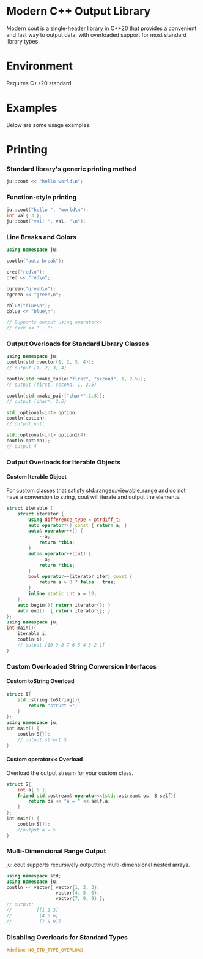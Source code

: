# Modern C++ Output Library
Modern cout is a single-header library in C++20 that provides a convenient and fast way to output data, with overloaded support for most standard library types.

# Environment
Requires C++20 standard.

# Examples
Below are some usage examples.

# Printing
### Standard library's generic printing method
```cpp
ju::cout << "hello world\n";   
```
### Function-style printing
```cpp
ju::cout("hello ", "world\n");
int val{ 3 };
ju::cout("val: ", val, "\n");
```

### Line Breaks and Colors

```cpp
using namespace ju;

coutln("auto break"); 

cred("red\n");
cred << "red\n";

cgreen("green\n");
cgreen << "green\n";

cblue("blue\n");
cblue << "blue\n";

// Supports output using operator<<
// cxxx << "...";
```
### Output Overloads for Standard Library Classes
```cpp
using namespace ju;
coutln(std::vector{1, 2, 3, 4});
// output [1, 2, 3, 4]

coutln(std::make_tuple("first", "second", 1, 2.5));
// output (first, second, 1, 2.5)

coutln(std::make_pair("char*",2.5));
// output (char*, 2.5)

std::optional<int> option;
coutln(option);
// output null

std::optional<int> option1{4};
coutln(option1);
// output 4
```
### Output Overloads for Iterable Objects
#### Custom Iterable Object
For custom classes that satisfy std::ranges::viewable_range and do not have a conversion to string, cout will iterate and output the elements.

```cpp
struct iterable {
    struct iterator {
        using difference_type = ptrdiff_t;
        auto operator*() const { return a; }
        auto& operator++() {
            --a;
            return *this;
        }
        auto& operator++(int) {
            --a;
            return *this;
        }
        bool operator==(iterator iter) const {
            return a > 0 ? false : true;
        }
        inline static int a = 10;
    };
    auto begin(){ return iterator{}; }
    auto end()  { return iterator{}; }
};
using namespace ju;
int main(){
    iterable i;
    coutln(i);
    // output [10 9 8 7 6 5 4 3 2 1]
}
```
### Custom Overloaded String Conversion Interfaces
#### Custom toString Overload
```cpp
struct S{
    std::string toString(){
        return "struct S";
    }
};
using namespace ju;
int main() {
    coutln(S{});
    // output struct S
}
```
#### Custom operator<< Overload
Overload the output stream for your custom class.

```cpp
struct S{
    int a{ 5 };
    friend std::ostream& operator<<(std::ostream& os, S self){
        return os << "a = " << self.a;
    }
};
int main() {
    coutln(S{});
    //output a = 5
}
```
### Multi-Dimensional Range Output
ju::cout supports recursively outputting multi-dimensional nested arrays.

```cpp
using namespace std;
using namespace ju;
coutln << vector{ vector{1, 2, 3}, 
                  vector{4, 5, 6}, 
                  vector{7, 8, 9} };
// output: 
//         [[1 2 3] 
//          [4 5 6] 
//          [7 8 9]]
```
### Disabling Overloads for Standard Types
```cpp
#define NO_STD_TYPE_OVERLOAD
```